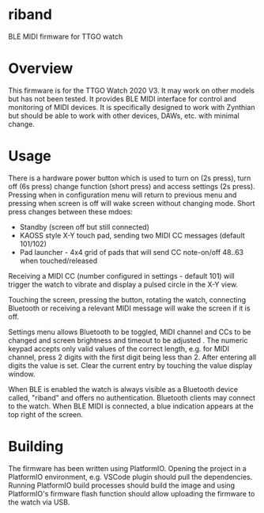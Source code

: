 # riband
BLE MIDI firmware for TTGO watch

# Overview

This firmware is for the TTGO Watch 2020 V3. It may work on other models but has not been tested. It provides BLE MIDI interface for control and monitoring of MIDI devices. It is specifically designed to work with Zynthian but should be able to work with other devices, DAWs, etc. with minimal change.

# Usage

There is a hardware power button which is used to turn on (2s press), turn off (6s press) change function (short press) and access settings (2s press). Pressing when in configuration menu will return to previous menu and pressing when screen is off will wake screen without changing mode. Short press changes between these mdoes:

* Standby (screen off but still connected)
* KAOSS style X-Y touch pad, sending two MIDI CC messages (default 101/102)
* Pad launcher - 4x4 grid of pads that will send CC note-on/off 48..63 when touched/released

Receiving a MIDI CC (number configured in settings - default 101) will trigger the watch to vibrate and display a pulsed circle in the X-Y view.

Touching the screen, pressing the button, rotating the watch, connecting Bluetooth or receiving a relevant MIDI message will wake the screen if it is off.

Settings menu allows Bluetooth to be toggled, MIDI channel and CCs to be changed and screen brightness and timeout to be adjusted . The numeric keypad accepts only valid values of the correct length, e.g. for MIDI channel, press 2 digits with the first digit being less than 2. After entering all digits the value is set. Clear the current entry by touching the value display window.

When BLE is enabled the watch is always visible as a Bluetooth device called, "riband" and offers no authentication. Bluetooth clients may connect to the watch. When BLE MIDI is connected, a blue indication appears at the top right of the screen. 

# Building

The firmware has been written using PlatformIO. Opening the project in a PlatformIO environment, e.g. VSCode plugin should pull the dependencies. Running PlatformIO build processes should build the image and using PlatformIO's firmware flash function should allow uploading the firmware to the watch via USB.